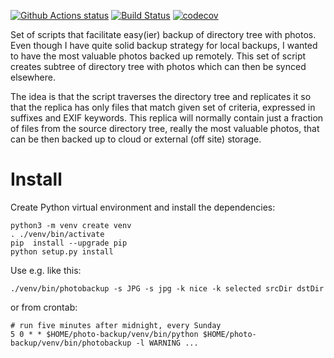 
[![Github Actions status](https://github.com/vladak/photo-backup/workflows/Main%20workflow/badge.svg)](https://github.com/vladak/photo-backup) [![Build Status](https://travis-ci.com/vladak/photo-backup.svg?branch=master)](https://travis-ci.com/vladak/photo-backup) [![codecov](https://codecov.io/gh/vladak/photo-backup/branch/master/graph/badge.svg)](https://codecov.io/gh/vladak/photo-backup)

Set of scripts that facilitate easy(ier) backup of directory tree with photos.
Even though I have quite solid backup strategy for local backups, I wanted to
have the most valuable photos backed up remotely. This set of script creates
subtree of directory tree with photos which can then be synced elsewhere.

The idea is that the script traverses the directory tree and replicates it
so that the replica has only files that match given set of criteria, expressed
in suffixes and EXIF keywords. This replica will normally contain just a fraction
of files from the source directory tree, really the most valuable photos,
that can be then backed up to cloud or external (off site) storage.

# Install

Create Python virtual environment and install the dependencies:

```
python3 -m venv create venv
. ./venv/bin/activate
pip  install --upgrade pip
python setup.py install
```

Use e.g. like this:

```
./venv/bin/photobackup -s JPG -s jpg -k nice -k selected srcDir dstDir
```

or from crontab:

```
# run five minutes after midnight, every Sunday
5 0 * * $HOME/photo-backup/venv/bin/python $HOME/photo-backup/venv/bin/photobackup -l WARNING ...
```
